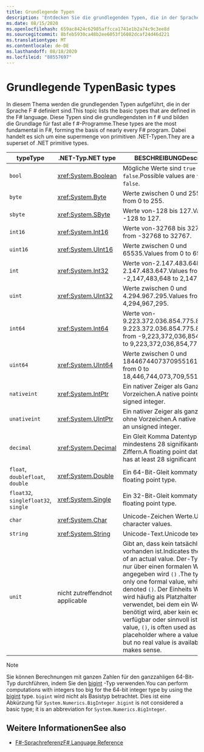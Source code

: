 ```yaml
---
title: Grundlegende Typen
description: 'Entdecken Sie die grundlegenden Typen, die in der Sprache F # verwendet werden.'
ms.date: 08/15/2020
ms.openlocfilehash: 659ac8424c62985affcca1741e1b2a74c9c3ee8d
ms.sourcegitcommit: 8bfeb5930ca48b2ee6053f16082dcaf24d46d221
ms.translationtype: MT
ms.contentlocale: de-DE
ms.lasthandoff: 08/18/2020
ms.locfileid: "88557697"
---
```

# <a name="basic-types"></a><span data-ttu-id="74417-103">Grundlegende Typen</span><span class="sxs-lookup"><span data-stu-id="74417-103">Basic types</span></span>

<span data-ttu-id="74417-104">In diesem Thema werden die grundlegenden Typen aufgeführt, die in der Sprache F # definiert sind.</span><span class="sxs-lookup"><span data-stu-id="74417-104">This topic lists the basic types that are defined in the F# language.</span></span> <span data-ttu-id="74417-105">Diese Typen sind die grundlegendsten in f # und bilden die Grundlage für fast alle f #-Programme.</span><span class="sxs-lookup"><span data-stu-id="74417-105">These types are the most fundamental in F#, forming the basis of nearly every F# program.</span></span> <span data-ttu-id="74417-106">Dabei handelt es sich um eine supermenge von primitiven .NET-Typen.</span><span class="sxs-lookup"><span data-stu-id="74417-106">They are a superset of .NET primitive types.</span></span>

|<span data-ttu-id="74417-107">type</span><span class="sxs-lookup"><span data-stu-id="74417-107">Type</span></span>|<span data-ttu-id="74417-108">.NET-Typ</span><span class="sxs-lookup"><span data-stu-id="74417-108">.NET type</span></span>|<span data-ttu-id="74417-109">BESCHREIBUNG</span><span class="sxs-lookup"><span data-stu-id="74417-109">Description</span></span>|<span data-ttu-id="74417-110">Beispiel</span><span class="sxs-lookup"><span data-stu-id="74417-110">Example</span></span>|
|----|---------|-----------|-------|
|`bool`|<xref:System.Boolean>|<span data-ttu-id="74417-111">Mögliche Werte sind `true` und `false`.</span><span class="sxs-lookup"><span data-stu-id="74417-111">Possible values are `true` and `false`.</span></span>|`true`/`false`|
|`byte`|<xref:System.Byte>|<span data-ttu-id="74417-112">Werte zwischen 0 und 255.</span><span class="sxs-lookup"><span data-stu-id="74417-112">Values from 0 to 255.</span></span>|`1uy`|
|`sbyte`|<xref:System.SByte>|<span data-ttu-id="74417-113">Werte von-128 bis 127.</span><span class="sxs-lookup"><span data-stu-id="74417-113">Values from -128 to 127.</span></span>|`1y`|
|`int16`|<xref:System.Int16>|<span data-ttu-id="74417-114">Werte von-32768 bis 32767.</span><span class="sxs-lookup"><span data-stu-id="74417-114">Values from -32768 to 32767.</span></span>|`1s`|
|`uint16`|<xref:System.UInt16>|<span data-ttu-id="74417-115">Werte zwischen 0 und 65535.</span><span class="sxs-lookup"><span data-stu-id="74417-115">Values from 0 to 65535.</span></span>|`1us`|
|`int`|<xref:System.Int32>|<span data-ttu-id="74417-116">Werte von-2.147.483.648 bis 2.147.483.647.</span><span class="sxs-lookup"><span data-stu-id="74417-116">Values from -2,147,483,648 to 2,147,483,647.</span></span>|`1`|
|`uint`|<xref:System.UInt32>|<span data-ttu-id="74417-117">Werte zwischen 0 und 4.294.967.295.</span><span class="sxs-lookup"><span data-stu-id="74417-117">Values from 0 to 4,294,967,295.</span></span>|`1u`|
|`int64`|<xref:System.Int64>|<span data-ttu-id="74417-118">Werte von-9.223.372.036.854.775.808 bis 9.223.372.036.854.775.807.</span><span class="sxs-lookup"><span data-stu-id="74417-118">Values from -9,223,372,036,854,775,808 to 9,223,372,036,854,775,807.</span></span>|`1L`|
|`uint64`|<xref:System.UInt64>|<span data-ttu-id="74417-119">Werte zwischen 0 und 18446744073709551615.</span><span class="sxs-lookup"><span data-stu-id="74417-119">Values from 0 to 18,446,744,073,709,551,615.</span></span>|`1UL`|
|`nativeint`|<xref:System.IntPtr>|<span data-ttu-id="74417-120">Ein nativer Zeiger als Ganzzahl mit Vorzeichen.</span><span class="sxs-lookup"><span data-stu-id="74417-120">A native pointer as a signed integer.</span></span>|`nativeint 1`|
|`unativeint`|<xref:System.UIntPtr>|<span data-ttu-id="74417-121">Ein nativer Zeiger als ganze Zahl ohne Vorzeichen.</span><span class="sxs-lookup"><span data-stu-id="74417-121">A native pointer as an unsigned integer.</span></span>|`unativeint 1`|
|`decimal`|<xref:System.Decimal>|<span data-ttu-id="74417-122">Ein Gleit Komma Datentyp mit mindestens 28 signifikanten Ziffern.</span><span class="sxs-lookup"><span data-stu-id="74417-122">A floating point data type that has at least 28 significant digits.</span></span>|`1.0`|
|<span data-ttu-id="74417-123">`float`, `double`</span><span class="sxs-lookup"><span data-stu-id="74417-123">`float`, `double`</span></span>|<xref:System.Double>|<span data-ttu-id="74417-124">Ein 64-Bit-Gleit kommatyp.</span><span class="sxs-lookup"><span data-stu-id="74417-124">A 64-bit floating point type.</span></span>|`1.0`|
|<span data-ttu-id="74417-125">`float32`, `single`</span><span class="sxs-lookup"><span data-stu-id="74417-125">`float32`, `single`</span></span>|<xref:System.Single>|<span data-ttu-id="74417-126">Ein 32-Bit-Gleit kommatyp.</span><span class="sxs-lookup"><span data-stu-id="74417-126">A 32-bit floating point type.</span></span>|`1.0f`|
|`char`|<xref:System.Char>|<span data-ttu-id="74417-127">Unicode-Zeichen Werte.</span><span class="sxs-lookup"><span data-stu-id="74417-127">Unicode character values.</span></span>|`'c'`|
|`string`|<xref:System.String>|<span data-ttu-id="74417-128">Unicode-Text.</span><span class="sxs-lookup"><span data-stu-id="74417-128">Unicode text.</span></span>|`"str"`|
|`unit`|<span data-ttu-id="74417-129">nicht zutreffend</span><span class="sxs-lookup"><span data-stu-id="74417-129">not applicable</span></span>|<span data-ttu-id="74417-130">Gibt an, dass kein tatsächlicher Wert vorhanden ist.</span><span class="sxs-lookup"><span data-stu-id="74417-130">Indicates the absence of an actual value.</span></span> <span data-ttu-id="74417-131">Der-Typ verfügt nur über einen formalen Wert, der angegeben wird `()` .</span><span class="sxs-lookup"><span data-stu-id="74417-131">The type has only one formal value, which is denoted `()`.</span></span> <span data-ttu-id="74417-132">Der Einheits Wert `()` wird häufig als Platzhalter verwendet, bei dem ein Wert benötigt wird, aber kein echter Wert verfügbar oder sinnvoll ist.</span><span class="sxs-lookup"><span data-stu-id="74417-132">The unit value, `()`, is often used as a placeholder where a value is needed but no real value is available or makes sense.</span></span>|`()`|

> [!NOTE]
> <span data-ttu-id="74417-133">Sie können Berechnungen mit ganzen Zahlen für den ganzzahligen 64-Bit-Typ durchführen, indem Sie den [bigint](https://fsharp.github.io/fsharp-core-docs/reference/fsharp-core-bigint.html) -Typ verwenden.</span><span class="sxs-lookup"><span data-stu-id="74417-133">You can perform computations with integers too big for the 64-bit integer type by using the [bigint](https://fsharp.github.io/fsharp-core-docs/reference/fsharp-core-bigint.html) type.</span></span> <span data-ttu-id="74417-134">`bigint` wird nicht als Basistyp betrachtet. Dies ist eine Abkürzung für `System.Numerics.BigInteger` .</span><span class="sxs-lookup"><span data-stu-id="74417-134">`bigint` is not considered a basic type; it is an abbreviation for `System.Numerics.BigInteger`.</span></span>

## <a name="see-also"></a><span data-ttu-id="74417-135">Weitere Informationen</span><span class="sxs-lookup"><span data-stu-id="74417-135">See also</span></span>

- [<span data-ttu-id="74417-136">F#-Sprachreferenz</span><span class="sxs-lookup"><span data-stu-id="74417-136">F# Language Reference</span></span>](index.md)
